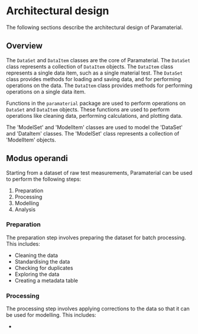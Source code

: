 # Architectural design

The following sections describe the architectural design of Paramaterial.

## Overview

The `DataSet` and `DataItem` classes are the core of Paramaterial. The `DataSet` class represents a collection of `DataItem` objects. The `DataItem` class represents a single data item, such as a single material test. The `DataSet` class provides methods for loading and saving data, and for performing operations on the data. The `DataItem` class provides methods for performing operations on a single data item.

Functions in the `paramaterial` package are used to perform operations on `DataSet` and `DataItem` objects. These functions are used to perform operations like cleaning data, performing calculations, and plotting data. 

The 'ModelSet' and 'ModelItem' classes are used to model the 'DataSet' and 'DataItem' classes. The 'ModelSet' class represents a collection of 'ModelItem' objects.

## Modus operandi

Starting from a dataset of raw test measurements, Paramaterial can be used to perform the following steps:

1. Preparation
2. Processing
3. Modelling
4. Analysis

### Preparation

The preparation step involves preparing the dataset for batch processing. This includes:

* Cleaning the data
* Standardising the data
* Checking for duplicates
* Exploring the data
* Creating a metadata table

### Processing

The processing step involves applying corrections to the data so that it can be used for modelling. This includes:

* 
